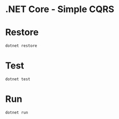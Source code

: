 .NET Core - Simple CQRS
===

# Restore
```
dotnet restore
```

# Test
```
dotnet test
```

# Run
```
dotnet run
```
